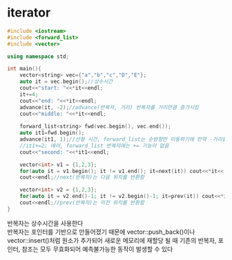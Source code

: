 # iterator

```c++
#include <iostream>
#include <forward_list>
#include <vector>

using namespace std;

int main(){
    vector<string> vec={"a","b","c","D","E"};
    auto it = vec.begin();//상수시간
    cout<<"start: "<<*it<<endl;
    it+=4;
    cout<<"end: "<<*it<<endl;
    advance(it, -2);//advance(반복자, 거리) 반복자를 거리만큼 증가시킴
    cout<<"middle: "<<*it<<endl;
    
    forward_list<string> fwd(vec.begin(), vec.end());
    auto it1=fwd.begin();
    advance(it1, 1);//선형 시간, forward_list는 순방향만 이동하기에 만약 -거리를 주면 에러
    //it1+=2; 에러, forward_list 반복자에는 += 기능이 없음
    cout<<"second: "<<*it1<<endl;

    vector<int> v1 = {1,2,3};
    for(auto it = v1.begin(); it != v1.end(); it=next(it)) cout<<*it<<' ';
    cout<<endl;//next(반복자)는 다음 위치를 반환함

    vector<int> v2 = {1,2,3};
    for(auto it = v2.end()-1; it != v2.begin()-1; it=prev(it)) cout<<*it<<' ';
    cout<<endl;//prev(반복자)는 이전 위치를 반환함
}

```
반복자는 상수시간을 사용한다   
반복자는 포인터를 기반으로 만들어졌기 때문에 vector::push_back()이나 vector::insert()처럼 원소가 추가되어 새로운 메모리에 재할당 될 때 기존의 반복자, 포인터, 참조는 모두 무효화되어 예측불가능한 동작이 발생할 수 있다   
